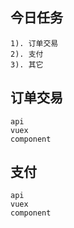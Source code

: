 ## 今日任务
    1). 订单交易
    2). 支付
    3). 其它


## 订单交易
    api
    vuex
    component

## 支付
    api
    vuex
    component
